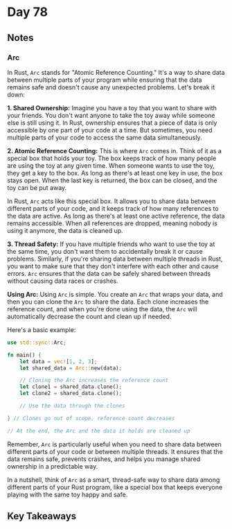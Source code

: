 # Day 78

## Notes

### Arc

In Rust, `Arc` stands for "Atomic Reference Counting." It's a way to share data between multiple parts of your program while ensuring that the data remains safe and doesn't cause any unexpected problems. Let's break it down:

**1. Shared Ownership:**
Imagine you have a toy that you want to share with your friends. You don't want anyone to take the toy away while someone else is still using it. In Rust, ownership ensures that a piece of data is only accessible by one part of your code at a time. But sometimes, you need multiple parts of your code to access the same data simultaneously.

**2. Atomic Reference Counting:**
This is where `Arc` comes in. Think of it as a special box that holds your toy. The box keeps track of how many people are using the toy at any given time. When someone wants to use the toy, they get a key to the box. As long as there's at least one key in use, the box stays open. When the last key is returned, the box can be closed, and the toy can be put away.

In Rust, `Arc` acts like this special box. It allows you to share data between different parts of your code, and it keeps track of how many references to the data are active. As long as there's at least one active reference, the data remains accessible. When all references are dropped, meaning nobody is using it anymore, the data is cleaned up.

**3. Thread Safety:**
If you have multiple friends who want to use the toy at the same time, you don't want them to accidentally break it or cause problems. Similarly, if you're sharing data between multiple threads in Rust, you want to make sure that they don't interfere with each other and cause errors. `Arc` ensures that the data can be safely shared between threads without causing data races or crashes.

**Using Arc:**
Using `Arc` is simple. You create an `Arc` that wraps your data, and then you can clone the `Arc` to share the data. Each clone increases the reference count, and when you're done using the data, the `Arc` will automatically decrease the count and clean up if needed.

Here's a basic example:

```rust
use std::sync::Arc;

fn main() {
    let data = vec![1, 2, 3];
    let shared_data = Arc::new(data);

    // Cloning the Arc increases the reference count
    let clone1 = shared_data.clone();
    let clone2 = shared_data.clone();

    // Use the data through the clones

} // Clones go out of scope, reference count decreases

// At the end, the Arc and the data it holds are cleaned up
```

Remember, `Arc` is particularly useful when you need to share data between different parts of your code or between multiple threads. It ensures that the data remains safe, prevents crashes, and helps you manage shared ownership in a predictable way.

In a nutshell, think of `Arc` as a smart, thread-safe way to share data among different parts of your Rust program, like a special box that keeps everyone playing with the same toy happy and safe.

## Key Takeaways
